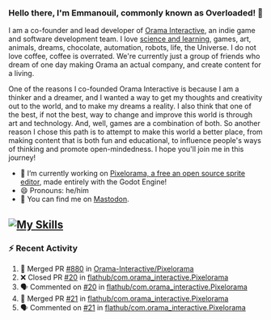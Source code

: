 ### Hello there, I'm Emmanouil, commonly known as Overloaded! 👋
I am a co-founder and lead developer of [Orama Interactive](https://www.orama-interactive.com/), an indie game and software development team. I love [science and learning](https://github.com/OverloadedOrama/KnowledgeBase), games, art, animals, dreams, chocolate, automation, robots, life, the Universe. I do not love coffee, coffee is overrated. We're currently just a group of friends who dream of one day making Orama an actual company, and create content for a living.

One of the reasons I co-founded Orama Interactive is because I am a thinker and a dreamer, and I wanted a way to get my thoughts and creativity out to the world, and to make my dreams a reality. I also think that one of the best, if not the best, way to change and improve this world is through art and technology. And, well, games are a combination of both. So another reason I chose this path is to attempt to make this world a better place, from making content that is both fun and educational, to influence people's ways of thinking and promote open-mindedness. I hope you'll join me in this journey!

- 🔭 I’m currently working on [Pixelorama, a free an open source sprite editor](https://github.com/Orama-Interactive/Pixelorama), made entirely with the Godot Engine!
- 😄 Pronouns: he/him
- 🐘 You can find me on <a rel="me" href="https://mastodon.social/@Overloaded">Mastodon</a>.

[![My Skills](https://skillicons.dev/icons?i=godot,py,cpp,cs,git,linux,html)](https://skillicons.dev)
---

### :zap: Recent Activity

<!--START_SECTION:activity-->
1. 🎉 Merged PR [#880](https://github.com/Orama-Interactive/Pixelorama/pull/880) in [Orama-Interactive/Pixelorama](https://github.com/Orama-Interactive/Pixelorama)
2. ❌ Closed PR [#20](https://github.com/flathub/com.orama_interactive.Pixelorama/pull/20) in [flathub/com.orama_interactive.Pixelorama](https://github.com/flathub/com.orama_interactive.Pixelorama)
3. 🗣 Commented on [#20](https://github.com/flathub/com.orama_interactive.Pixelorama/issues/20) in [flathub/com.orama_interactive.Pixelorama](https://github.com/flathub/com.orama_interactive.Pixelorama)
4. 🎉 Merged PR [#21](https://github.com/flathub/com.orama_interactive.Pixelorama/pull/21) in [flathub/com.orama_interactive.Pixelorama](https://github.com/flathub/com.orama_interactive.Pixelorama)
5. 🗣 Commented on [#21](https://github.com/flathub/com.orama_interactive.Pixelorama/issues/21) in [flathub/com.orama_interactive.Pixelorama](https://github.com/flathub/com.orama_interactive.Pixelorama)
<!--END_SECTION:activity-->

<!--
**OverloadedOrama/OverloadedOrama** is a ✨ _special_ ✨ repository because its `README.md` (this file) appears on your GitHub profile.

Here are some ideas to get you started:

- 👯 I’m looking to collaborate on ...
- 🤔 I’m looking for help with ...
- 💬 Ask me about ...
- 📫 How to reach me: ...
- ⚡ Fun fact: ...
-->

